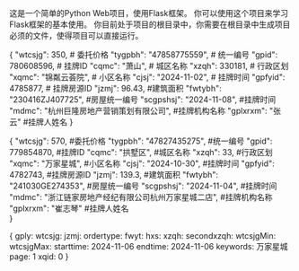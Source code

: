 这是一个简单的Python Web项目，使用Flask框架。
你可以使用这个项目来学习Flask框架的基本使用。
你目前处于项目的根目录中，你需要在根目录中生成项目必须的文件，使得项目可以直接运行。



{
    "wtcsjg": 350,                      # 委托价格
    "tygpbh": "47858775559",             # 统一编号
    "gpid": 780608596,                   # 挂牌ID
    "cqmc": "萧山",                      # 城区名称
    "xzqh": 330181,                      # 行政区划
    "xqmc": "锦粼云荟院",                 # 小区名称
    "cjsj": "2024-11-02",                 # 挂牌时间
    "gpfyid": 4785877,                   # 挂牌房源ID
    "jzmj": 96.43,                       #建筑面积
    "fwtybh": "230416ZJ407725",          #房屋统一编号
    "scgpshsj": "2024-11-08",              #挂牌时间
    "mdmc": "杭州巨隆房地产营销策划有限公司",    #挂牌机构名称
    "gplxrxm": "张云"                       #挂牌人姓名
}

{
    "wtcsjg": 570,                                        #委托价格
    "tygpbh": "47827435275",                                #统一编号
    "gpid": 779854870,                                       #挂牌ID
    "cqmc": "拱墅区",                                         #城区名称
    "xzqh": 33,                                              #行政区划
    "xqmc": "万家星城",                                       #小区名称
    "cjsj": "2024-10-30",                                      #挂牌时间
    "gpfyid": 4782743,                                         #挂牌房源ID
    "jzmj": 139.3,                                             #建筑面积
    "fwtybh": "241030GE274353",                                #房屋统一编号
    "scgpshsj": "2024-11-04",                                   #挂牌时间
    "mdmc": "浙江链家房地产经纪有限公司杭州万家星城二店",             #挂牌机构名称
    "gplxrxm": "崔志琴"                                           #挂牌人姓名   
}

{
    gply: 
    wtcsjg: 
    jzmj: 
    ordertype: 
    fwyt: 
    hxs: 
    xzqh: 
    secondxzqh: 
    wtcsjgMin: 
    wtcsjgMax: 
    starttime: 2024-11-06
    endtime: 2024-11-06
    keywords: 万家星城
    page: 1
    xqid: 0
}